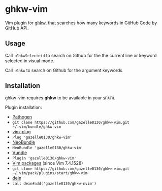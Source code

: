 # ghkw-vim

Vim plugin for [ghkw](https://github.com/kyoshidajp/ghkw), that searches how many keywords in GitHub Code by GitHub API.

## Usage
Call `:GhkwSelectetd` to search on Github for the the current line or keyword selected in visual mode.

Call `:Ghkw` to search on Github for the argument keywords.

## Installation
ghkw-vim requires **ghkw** to be available in your `$PATH`. 

Plugin installation:
*  [Pathogen](https://github.com/tpope/vim-pathogen)
  * `git clone https://github.com/gazelle0130/ghkw-vim.git ~/.vim/bundle/ghkw-vim`
*  [vim-plug](https://github.com/junegunn/vim-plug)
  * `Plug 'gazelle0130/ghkw-vim'`
*  [NeoBundle](https://github.com/Shougo/neobundle.vim)
  * `NeoBundle 'gazelle0130/ghkw-vim'`
*  [Vundle](https://github.com/gmarik/vundle)
  * `Plugin 'gazelle0130/ghkw-vim'`
*  [Vim packages](http://vimhelp.appspot.com/repeat.txt.html#packages) (since Vim 7.4.1528)
  * `git clone https://github.com/gazelle0130/ghkw-vim.git ~/.vim/pack/plugins/start/ghkw-vim`
*  [dein](https://github.com/Shougo/dein.vim)
  * `call dein#add('gazelle0130/ghkw-nvim')`

